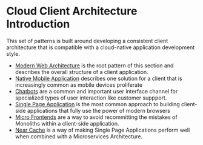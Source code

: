 # Cloud Client Architecture Introduction

This set of patterns is built around developing a consistent client architecture that is compatible with a cloud-native application development style.

+ [Modern Web Architecture](Modern-Web-Architecture.md) is the root pattern of this section and describes the overall structure of a client application.
+ [Native Mobile Application](Native-Mobile-Application.md) describes one solution for a client that is increasingly common as mobile devices proliferate
+ [Chatbots](Chatbot.md) are a common and important user interface channel for specialized types of user interaction like customer suppport.
+ [Single Page Application](Single-Page-Application.md) is the most common approach to building client-side applications that fully use the power of modern browsers
+ [Micro Frontends](micro-frontends.md) are a way to avoid recommitting the mistakes of Monoliths within a client-side application.
+ [Near Cache](Near-Cache.md) is a way of making Single Page Applications perform well when combined with a Microservices Architecture.

